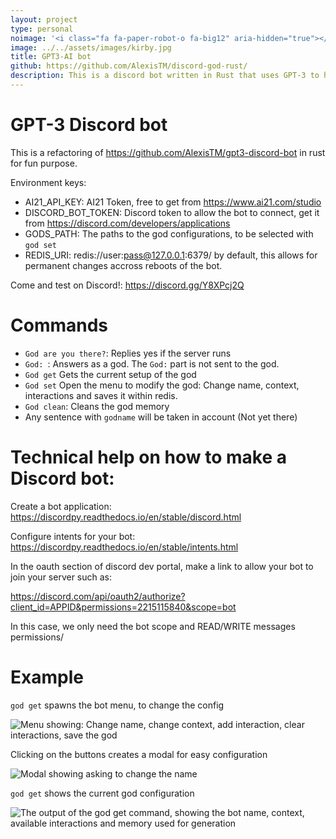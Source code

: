 ```yaml
---
layout: project
type: personal
noimage: '<i class="fa fa-paper-robot-o fa-big12" aria-hidden="true"></i>'
image: ../../assets/images/kirby.jpg
title: GPT3-AI bot
github: https://github.com/AlexisTM/discord-god-rust/
description: This is a discord bot written in Rust that uses GPT-3 to have a constructive discussion. Few gods are implemented, Kirby, Marvin from Hitchhiker's guide to the galaxy and The Flying pasta monster.
---
```


GPT-3 Discord bot
==================

This is a refactoring of https://github.com/AlexisTM/gpt3-discord-bot in rust for fun purpose.

Environment keys:
- AI21_API_KEY: AI21 Token, free to get from https://www.ai21.com/studio
- DISCORD_BOT_TOKEN: Discord token to allow the bot to connect, get it from https://discord.com/developers/applications
- GODS_PATH: The paths to the god configurations, to be selected with `god set`
- REDIS_URI: redis://user:pass@127.0.0.1:6379/ by default, this allows for permanent changes accross reboots of the bot.

Come and test on Discord!: https://discord.gg/Y8XPcj2Q

Commands
=============

- `God are you there?`: Replies yes if the server runs
- `God: `: Answers as a god. The `God:` part is not sent to the god.
- `God get` Gets the current setup of the god
- `God set` Open the menu to modify the god: Change name, context, interactions and saves it within redis.
- `God clean`: Cleans the god memory
- Any sentence with `godname` will be taken in account (Not yet there)

Technical help on how to make a Discord bot:
==================

Create a bot application: https://discordpy.readthedocs.io/en/stable/discord.html

Configure intents for your bot: https://discordpy.readthedocs.io/en/stable/intents.html

In the oauth section of discord dev portal, make a link to allow your bot to join your server such as:

https://discord.com/api/oauth2/authorize?client_id=APPID&permissions=2215115840&scope=bot

In this case, we only need the bot scope and READ/WRITE messages permissions/

Example
===========


`god get` spawns the bot menu, to change the config

![Menu showing: Change name, change context, add interaction, clear interactions, save the god](/doc/menu.png)

Clicking on the buttons creates a modal for easy configuration

![Modal showing asking to change the name](/doc/god_name_change.png)

`god get` shows the current god configuration

![The output of the god get command, showing the bot name, context, available interactions and memory used for generation](/doc/god_name_change.png)
